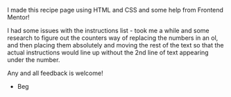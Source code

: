 I made this recipe page using HTML and CSS and some help from Frontend Mentor!

I had some issues with the instructions list - took me a while and some research to figure out the counters way of replacing the numbers in an ol, and then placing them absolutely and moving the rest of the text so that the actual instructions would line up without the 2nd line of text appearing under the number.

Any and all feedback is welcome!

- Beg
